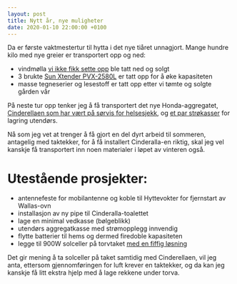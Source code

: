 ```yaml
---
layout: post
title: Nytt år, nye muligheter
date: 2020-01-10 22:00:00 +0100
---
```


Da er første vaktmestertur til hytta i det nye tiåret unnagjort. Mange hundre kilo med nye greier er transportert opp og ned:

- vindmølla [vi ikke fikk sette opp](/2019/09/30/vindgenerator.html) ble tatt ned og solgt
- 3 brukte [Sun Xtender PVX-2580L](http://www.sunxtender.com/solarbattery.php?id=11) er tatt opp for å øke kapasiteten
- masse tegneserier og lesestoff er tatt opp etter vi tømte og solgte gården vår

På neste tur opp tenker jeg å få transportert det nye Honda-aggregatet,
[Cinderellaen som har vært på sørvis for helsesjekk](/2019/07/26/cinderella-broken.html),
og [et par strøkasser](https://www.finn.no/138345498) for lagring utendørs.

Nå som jeg vet at trenger å få gjort en del dyrt arbeid til sommeren, antagelig med taktekker,
for å få installert Cinderalla-en riktig, skal jeg vel kanskje få transportert inn noen materialer
i løpet av vinteren også.

# Utestående prosjekter:

- antennefeste for mobilantenne og koble til Hyttevokter for fjernstart av Wallas-ovn
- installasjon av ny pipe til Cinderalla-toalettet
- lage en minimal vedkasse (bølgeblikk)
- utendørs aggregatkasse med strømopplegg innvendig
- flytte batterier til hems og dermed firedoble kapasiteten
- legge til 900W solceller på torvtaket [med en fiffig løsning](http://www.byggehytte.no/index.php?topic=2569)

Det gir mening å ta solceller på taket samtidig med Cinderellaen, vil jeg anta, ettersom
gjennomføringen for luft krever en taktekker, og da kan jeg kanskje få litt ekstra hjelp
med å lage rekkene under torva.
